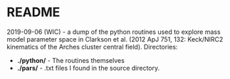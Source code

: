 # README #

2019-09-06 (WIC) - a dump of the python routines used to explore mass
model parameter space in Clarkson et al. (2012 ApJ 751, 132:
Keck/NIRC2 kinematics of the Arches cluster central field). Directories:

* **./python/** - The routines themselves
* **./pars/** - .txt files I found in the source directory.


